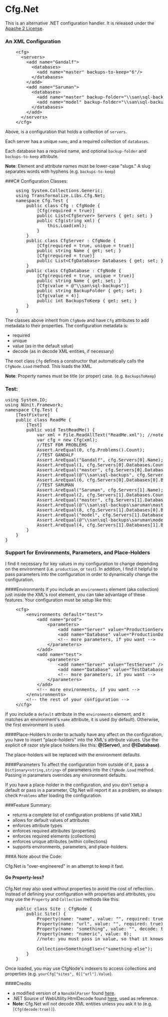 Cfg.Net
=======

This is an alternative .NET configuration handler.  It is released under the [Apache 2 License](http://www.apache.org/licenses/LICENSE-2.0).

### An XML Configuration

<pre class="prettyprint">
    &lt;cfg&gt;
      &lt;servers&gt;
        &lt;add name=&quot;Gandalf&quot;&gt;
          &lt;databases&gt;
            &lt;add name=&quot;master&quot; backups-to-keep=&quot;6&quot;/&gt;
          &lt;/databases&gt;
        &lt;/add&gt;
        &lt;add name=&quot;Saruman&quot;&gt;
          &lt;databases&gt;
            &lt;add name=&quot;master&quot; backup-folder=&quot;\\san\sql-backups\saruman\master&quot; backups-to-keep=&quot;8&quot; /&gt;
            &lt;add name=&quot;model&quot; backup-folder=&quot;\\san\sql-backups\saruman\model&quot; /&gt;
          &lt;/databases&gt;
        &lt;/add&gt;
      &lt;/servers&gt;
    &lt;/cfg&gt;
</pre>

Above, is a configuration that holds a collection of `servers`.

Each server has a unique `name`, and a required collection of `databases`.

Each database has a required name, and optional `backup-folder` and `backups-to-keep` attribute.

__Note__: Element and attribute names must be lower-case "slugs."  A slug separates words with hyphens (e.g. `backups-to-keep`)

###C# Configuration Classes:

<pre class="prettyprint">
    using System.Collections.Generic;
    using Transformalize.Libs.Cfg.Net;
    namespace Cfg.Test {
        public class Cfg : CfgNode {
            [Cfg(required = true)]
            public List&lt;CfgServer&gt; Servers { get; set; }
            public Cfg(string xml) {
                this.Load(xml);
            }
        }
        public class CfgServer : CfgNode {
            [Cfg(required = true, unique = true)]
            public string Name { get; set; }
            [Cfg(required = true)]
            public List&lt;CfgDatabase&gt; Databases { get; set; }
        }
        public class CfgDatabase : CfgNode {
            [Cfg(required = true, unique = true)]
            public string Name { get; set; }
            [Cfg(value = @&quot;\\san\sql-backups&quot;)]
            public string BackupFolder { get; set; }
            [Cfg(value = 4)]
            public int BackupsToKeep { get; set; }
        }
    }
</pre>

The classes above inherit from `CfgNode` and have `Cfg` attributes to add metadata to their properties.
The configuration metadata is:

* required
* unique
* value (as in the default value)
* decode (as in decode XML entities, if necessary)

The root class `Cfg` defines a constructor that automatically calls the `CfgNode.Load` method.  This loads the XML.

__Note__: Property names must be title (or proper) case. (e.g. `BackupsToKeep`)

### Test:

<pre class="prettyprint">
using System.IO;
using NUnit.Framework;
namespace Cfg.Test {
    [TestFixture]
    public class ReadMe {
        [Test]
        public void TestReadMe() {
            var xml = File.ReadAllText(&quot;ReadMe.xml&quot;); //note: ReadMe.xml is the XML defined above.
            var cfg = new Cfg(xml);
            //TEST FOR PROBLEMS
            Assert.AreEqual(0, cfg.Problems().Count);
            //TEST GANDALF
            Assert.AreEqual(&quot;Gandalf&quot;, cfg.Servers[0].Name);
            Assert.AreEqual(1, cfg.Servers[0].Databases.Count);
            Assert.AreEqual(&quot;master&quot;, cfg.Servers[0].Databases[0].Name);
            Assert.AreEqual(@&quot;\\san\sql-backups&quot;, cfg.Servers[0].Databases[0].BackupFolder);
            Assert.AreEqual(6, cfg.Servers[0].Databases[0].BackupsToKeep);
            //TEST SARUMAN
            Assert.AreEqual(&quot;Saruman&quot;, cfg.Servers[1].Name);
            Assert.AreEqual(2, cfg.Servers[1].Databases.Count);
            Assert.AreEqual(&quot;master&quot;, cfg.Servers[1].Databases[0].Name);
            Assert.AreEqual(@&quot;\\san\sql-backups\saruman\master&quot;, cfg.Servers[1].Databases[0].BackupFolder);
            Assert.AreEqual(8, cfg.Servers[1].Databases[0].BackupsToKeep);
            Assert.AreEqual(&quot;model&quot;, cfg.Servers[1].Databases[1].Name);
            Assert.AreEqual(@&quot;\\san\sql-backups\saruman\model&quot;, cfg.Servers[1].Databases[1].BackupFolder);
            Assert.AreEqual(4, cfg.Servers[1].Databases[1].BackupsToKeep);
        }
    }
}
</pre>

### Support for Environments, Parameters, and Place-Holders

I find it necessary for key values in my configuration to change depending on the environment (i.e. `production`, or `test`).
In addition, I find it helpful to pass parameters into the configuration in order to dynamically change the configuration.

####Environments
If you include an `environments` element (aka collection) just inside the XML's root element, you can take advantage of these features.
Your configuration must be setup like this:

<pre class="prettyprint">
    &lt;cfg&gt;
        &lt;environments default=&quot;test&quot;&gt;
            &lt;add name=&quot;prod&quot;&gt;
                &lt;parameters&gt;
                    &lt;add name=&quot;Server&quot; value=&quot;ProductionServer&quot; /&gt;
                    &lt;add name=&quot;Database&quot; value=&quot;ProductionDatabase&quot; /&gt;
                    &lt;!-- more parameters, if you want --&gt;
                &lt;/parameters&gt;
            &lt;/add&gt;
            &lt;add name=&quot;test&quot;&gt;
                &lt;parameters&gt;
                    &lt;add name=&quot;Server&quot; value=&quot;TestServer&quot; /&gt;
                    &lt;add name=&quot;Database&quot; value=&quot;TestDatabase&quot; /&gt;
                    &lt;!-- more parameters, if you want --&gt;
                &lt;/parameters&gt;
            &lt;/add&gt;
            &lt;!-- more environments, if you want --&gt;
        &lt;/environments&gt;
        &lt;!-- the rest of your configuration --&gt;
    &lt;/cfg&gt;
</pre>

If you include a `default` attribute in the `environments` element, and it matches an environment's `name` attribute, it is used (by default).
Otherwise, the first environment is used.

####Place-Holders
In order to actually have any affect on the configuration, you have to insert "place-holders" into the XML's attribute values.
Use the explicit c# razor style place holders like this: __@(Server)__, and __@(Database)__.

The place-holders will be replaced with the environment defaults.

####Parameters
To affect the configuration from outside of it, 
pass a `Dictionary<string,string>` of parameters into the `CfgNode.Load` method.
Passing in parameters overrides any environment defaults.

If you have a place-holder in the configuration, and you don't setup a default or pass in a parameter, 
Cfg.Net will report it as a problem, so always check `Problems` 
after loading the configuration.

###Feature Summary:

* returns a complete list of configuration problems (if valid XML)
* allows for default values of attributes
* enforces attribute types
* enforces required attributes (properties)
* enforces required elements (collections)
* enforces unique attributes (within collections)
* supports environments, parameters, and place-holders.

###A Note about the Code:

Cfg.Net is "over-engineered" in an attempt to keep it fast.

#### Go Property-less?

Cfg.Net may also used without properties to avoid the cost of reflection. 
Instead of defining your configuration with properties and attributes, 
you may use the `Property` and `Collection` methods like this:

<pre class="prettyprint">
    public class Site : CfgNode {
        public Site() {
            Property(name: &quot;name&quot;, value: &quot;&quot;, required: true, unique: true);
            Property(name: &quot;url&quot;, value: &quot;&quot;, required: true);
            Property(name: &quot;something&quot;, value: &quot;&quot;, decode: true);
            Property(name: &quot;numeric&quot;, value: 0);
            //note: you must pass in value, so that it knows the `Type` you want.

            Collection&lt;SomethingElse&gt;(&quot;something-else&quot;);
        }
    }
</pre> 

Once loaded, you may use CfgNode's indexers to access collections and properties (e.g. `yourCfg["sites", 0]["url"].Value`).

####Credits
*  a modified version of a `NanoXmlParser` found [here](http://www.codeproject.com/Tips/682245/NanoXML-Simple-and-fast-XML-parser).
*  .NET Source of WebUtility.HtmlDecode found [here](http://referencesource.microsoft.com/#System/net/System/Net/WebUtility.cs), used as reference.
  *  __Note__: Cfg.Net will not decode XML entities unless you ask it to (e.g. `[Cfg(decode:true)]`).